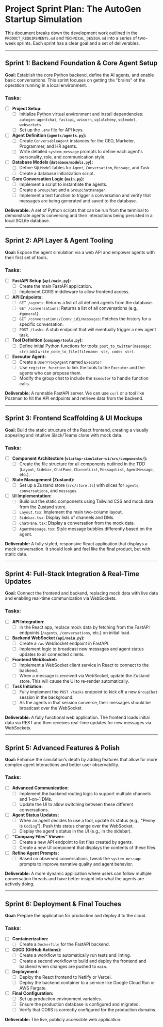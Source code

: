 # Project Sprint Plan: The AutoGen Startup Simulation

This document breaks down the development work outlined in the `PRODUCT_REQUIREMENTS.md` and `TECHNICAL_DESIGN.md` into a series of two-week sprints. Each sprint has a clear goal and a set of deliverables.

---

## Sprint 1: Backend Foundation & Core Agent Setup

**Goal:** Establish the core Python backend, define the AI agents, and enable basic conversations. This sprint focuses on getting the "brains" of the operation running in a local environment.

### Tasks:
- [ ] **Project Setup:**
    - [ ] Initialize Python virtual environment and install dependencies: `autogen-agentchat`, `fastapi`, `uvicorn`, `sqlalchemy`, `sqlmodel`, `websockets`.
    - [ ] Set up the `.env` file for API keys.
- [ ] **Agent Definition (`agents/agents.py`):**
    - [ ] Create `ConversableAgent` instances for the CEO, Marketer, Programmer, and HR agents.
    - [ ] Write detailed `system_message` prompts to define each agent's personality, role, and communication style.
- [ ] **Database Models (`database/models.py`):**
    - [ ] Define `SQLModel` tables for `Agent`, `Conversation`, `Message`, and `Task`.
    - [ ] Create a database initialization script.
- [ ] **Core Conversation Logic (`main.py`):**
    - [ ] Implement a script to instantiate the agents.
    - [ ] Create a `GroupChat` and a `GroupChatManager`.
    - [ ] Implement a test function to trigger a conversation and verify that messages are being generated and saved to the database.

**Deliverable:** A set of Python scripts that can be run from the terminal to demonstrate agents conversing and their interactions being persisted in a local SQLite database.

---

## Sprint 2: API Layer & Agent Tooling

**Goal:** Expose the agent simulation via a web API and empower agents with their first set of tools.

### Tasks:
- [ ] **FastAPI Setup (`api/main.py`):**
    - [ ] Create the main FastAPI application.
    - [ ] Implement CORS middleware to allow frontend access.
- [ ] **API Endpoints:**
    - [ ] `GET /agents`: Returns a list of all defined agents from the database.
    - [ ] `GET /conversations`: Returns a list of all conversations (e.g., `#general`).
    - [ ] `GET /conversations/{conv_id}/messages`: Fetches the history for a specific conversation.
    - [ ] `POST /tasks`: A stub endpoint that will eventually trigger a new agent task.
- [ ] **Tool Definition (`company/tools.py`):**
    - [ ] Define initial Python functions for tools: `post_to_twitter(message: str)` and `write_code_to_file(filename: str, code: str)`.
- [ ] **Executor Agent:**
    - [ ] Create a `UserProxyAgent` named `Executor`.
    - [ ] Use `register_function` to link the tools to the `Executor` and the agents who can propose them.
    - [ ] Modify the group chat to include the `Executor` to handle function calls.

**Deliverable:** A runnable FastAPI server. We can use `curl` or a tool like Postman to hit the API endpoints and retrieve data from the backend.

---

## Sprint 3: Frontend Scaffolding & UI Mockups

**Goal:** Build the static structure of the React frontend, creating a visually appealing and intuitive Slack/Teams clone with mock data.

### Tasks:
- [ ] **Component Architecture (`startup-simulator-ui/src/components/`):**
    - [ ] Create the file structure for all components outlined in the TDD (`Layout`, `Sidebar`, `ChatPane`, `ChannelList`, `MessageList`, `AgentMessage`, etc.).
- [ ] **State Management (Zustand):**
    - [ ] Set up a Zustand store (`src/store.ts`) with slices for `agents`, `conversations`, and `messages`.
- [ ] **UI Implementation:**
    - [ ] Build out the static components using Tailwind CSS and mock data from the Zustand store.
    - [ ] `Layout.tsx`: Implement the main two-column layout.
    - [ ] `Sidebar.tsx`: Display lists of channels and DMs.
    - [ ] `ChatPane.tsx`: Display a conversation from the mock data.
    - [ ] `AgentMessage.tsx`: Style message bubbles differently based on the agent.

**Deliverable:** A fully styled, responsive React application that displays a mock conversation. It should look and feel like the final product, but with static data.

---

## Sprint 4: Full-Stack Integration & Real-Time Updates

**Goal:** Connect the frontend and backend, replacing mock data with live data and enabling real-time communication via WebSockets.

### Tasks:
- [ ] **API Integration:**
    - [ ] In the React app, replace mock data by fetching from the FastAPI endpoints (`/agents`, `/conversations`, etc.) on initial load.
- [ ] **Backend WebSocket (`api/main.py`):**
    - [ ] Create a `/ws` WebSocket endpoint in FastAPI.
    - [ ] Implement logic to broadcast new messages and agent status updates to all connected clients.
- [ ] **Frontend WebSocket:**
    - [ ] Implement a WebSocket client service in React to connect to the backend.
    - [ ] When a message is received via WebSocket, update the Zustand store. This will cause the UI to re-render automatically.
- [ ] **Task Initiation:**
    - [ ] Fully implement the `POST /tasks` endpoint to kick off a new `GroupChat` session in the background.
    - [ ] As the agents in that session converse, their messages should be broadcast over the WebSocket.

**Deliverable:** A fully functional web application. The frontend loads initial data via REST and then receives real-time updates for new messages via WebSockets.

---

## Sprint 5: Advanced Features & Polish

**Goal:** Enhance the simulation's depth by adding features that allow for more complex agent interactions and better user observability.

### Tasks:
- [ ] **Advanced Communication:**
    - [ ] Implement the backend routing logic to support multiple channels and 1-on-1 DMs.
    - [ ] Update the UI to allow switching between these different conversations.
- [ ] **Agent Status Updates:**
    - [ ] When an agent decides to use a tool, update its status (e.g., "Penny is `Coding`"). Push this status change over the WebSocket.
    - [ ] Display the agent's status in the UI (e.g., in the sidebar).
- [ ] **"Company Files" Viewer:**
    - [ ] Create a new API endpoint to list files created by agents.
    - [ ] Create a new UI component that displays the contents of these files.
- [ ] **Refine Agent Prompts:**
    - [ ] Based on observed conversations, tweak the `system_message` prompts to improve narrative quality and agent behavior.

**Deliverable:** A more dynamic application where users can follow multiple conversation threads and have better insight into what the agents are actively doing.

---

## Sprint 6: Deployment & Final Touches

**Goal:** Prepare the application for production and deploy it to the cloud.

### Tasks:
- [ ] **Containerization:**
    - [ ] Create a `Dockerfile` for the FastAPI backend.
- [ ] **CI/CD (GitHub Actions):**
    - [ ] Create a workflow to automatically run tests and linting.
    - [ ] Create a second workflow to build and deploy the frontend and backend when changes are pushed to `main`.
- [ ] **Deployment:**
    - [ ] Deploy the React frontend to Netlify or Vercel.
    - [ ] Deploy the backend container to a service like Google Cloud Run or AWS Fargate.
- [ ] **Final Configuration:**
    - [ ] Set up production environment variables.
    - [ ] Ensure the production database is configured and migrated.
    - [ ] Verify that CORS is correctly configured for the production domains.

**Deliverable:** The live, publicly accessible web application. 